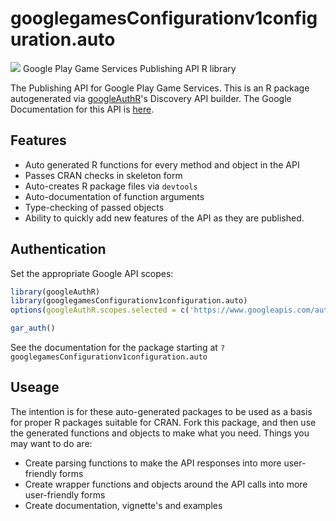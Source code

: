# googlegamesConfigurationv1configuration.auto
![](https://www.gstatic.com/images/branding/product/1x/googleg_32dp.png)
Google Play Game Services Publishing API R library

The Publishing API for Google Play Game Services.
This is an R package autogenerated via [googleAuthR](http://code.markedmondson.me/googleAuthR)'s Discovery API builder. 
The Google Documentation for this API is [here](https://developers.google.com/games/services).

## Features 
 * Auto generated R functions for every method and object in the API
 * Passes CRAN checks in skeleton form
 * Auto-creates R package files via `devtools`
 * Auto-documentation of function arguments
 * Type-checking of passed objects
 * Ability to quickly add new features of the API as they are published.

## Authentication
Set the appropriate Google API scopes:

```r
library(googleAuthR)
library(googlegamesConfigurationv1configuration.auto)
options(googleAuthR.scopes.selected = c('https://www.googleapis.com/auth/androidpublisher'))

gar_auth()
```
 See the documentation for the package starting at `?googlegamesConfigurationv1configuration.auto`
## Useage
The intention is for these auto-generated packages to be used as a basis for proper R packages suitable for CRAN.
Fork this package, and then use the generated functions and objects to make what you need.
Things you may want to do are:
* Create parsing functions to make the API responses into more user-friendly forms
* Create wrapper functions and objects around the API calls into more user-friendly forms
* Create documentation, vignette's and examples

